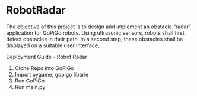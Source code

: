 # RobotRadar
The objective of this project is to design and implement an obstacle “radar” application for GoPiGo robots. Using ultrasonic sensors, robots shall first detect obstacles in their path. In a second step, these obstacles shall be displayed on a suitable user interface, 

 Deployment Guide - Robot Radar
1. Clone Repo into GoPiGo
2. Import pygame, gopigo libarie
2. Run GoPiGo
3. Run main.py
